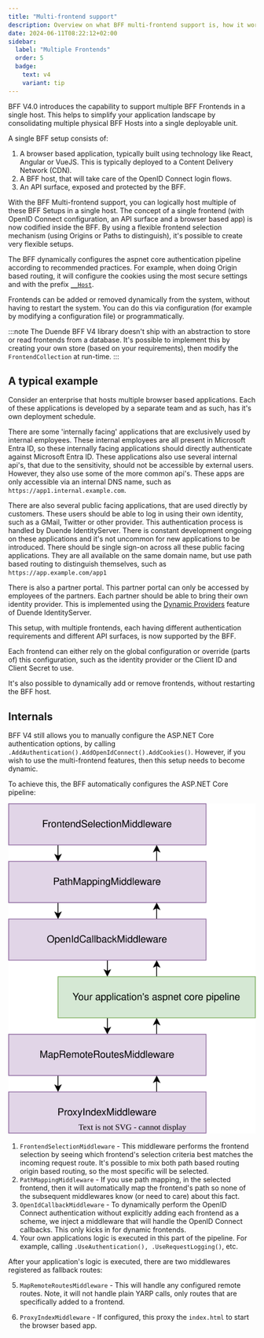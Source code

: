 ```yaml
---
title: "Multi-frontend support"
description: Overview on what BFF multi-frontend support is, how it works and why you would use it. 
date: 2024-06-11T08:22:12+02:00
sidebar:
  label: "Multiple Frontends"
  order: 5
  badge:
    text: v4
    variant: tip
---
```


BFF V4.0 introduces the capability to support multiple BFF Frontends in a single host. This helps to simplify your application landscape by consolidating multiple physical BFF Hosts into a single deployable unit. 

A single BFF setup consists of:
1. A browser based application, typically built using technology like React, Angular or VueJS. This is typically deployed to a Content Delivery Network (CDN). 
2. A BFF host, that will take care of the OpenID Connect login flows. 
3. An API surface, exposed and protected by the BFF. 

With the BFF Multi-frontend support, you can logically host multiple of these BFF Setups in a single host. The concept of a single frontend (with OpenID Connect configuration, an API surface and a browser based app) is now codified inside the BFF. By using a flexible frontend selection mechanism (using Origins or Paths to distinguish), it's possible to create very flexible setups. 

The BFF dynamically configures the aspnet core authentication pipeline according to recommended practices. For example, when doing Origin based routing, it will configure the cookies using the most secure settings and with the prefix [`__Host`](https://developer.mozilla.org/en-US/docs/Web/HTTP/Reference/Headers/Set-Cookie). 

Frontends can be added or removed dynamically from the system, without having to restart the system. You can do this via configuration (for example by modifying a configuration file) or programmatically. 

:::note
The Duende BFF V4 library doesn't ship with an abstraction to store or read frontends from a database. It's possible to implement this by creating your own store (based on your requirements), then modify the `FrontendCollection` at run-time. 
:::

## A typical example

Consider an enterprise that hosts multiple browser based applications. Each of these applications is developed by a separate team and as such, has it's own deployment schedule. 

There are some 'internally facing' applications that are exclusively used by internal employees. These internal employees are all present in Microsoft Entra ID, so these internally facing applications should directly authenticate against Microsoft Entra ID. These applications also use several internal api's, that due to the sensitivity, should not be accessible by external users. However, they also use some of the more common api's. These apps are only accessible via an internal DNS name, such as `https://app1.internal.example.com`. 

There are also several public facing applications, that are used directly by customers. These users should be able to log in using their own identity, such as a GMail, Twitter or other provider. This authentication process is handled by Duende IdentityServer. There is constant development ongoing on these applications and it's not uncommon for new applications to be introduced. There should be single sign-on across all these public facing applications. They are all available on the same domain name, but use path based routing to distinguish themselves, such as `https://app.example.com/app1`

There is also a partner portal. This partner portal can only be accessed by employees of the partners. Each partner should be able to bring their own identity provider. This is implemented using the [Dynamic Providers](/identityserver/ui/login/dynamicproviders/) feature of Duende IdentityServer. 

This setup, with multiple frontends, each having different authentication requirements and different API surfaces, is now supported by the BFF. 

Each frontend can either rely on the global configuration or override (parts of) this configuration, such as the identity provider or the Client ID and Client Secret to use. 

It's also possible to dynamically add or remove frontends, without restarting the BFF host. 

## Internals

BFF V4 still allows you to manually configure the ASP.NET Core authentication options, by calling `.AddAuthentication().AddOpenIdConnect().AddCookies()`. However, if you wish to use the multi-frontend features, then this setup needs to become dynamic. 

To achieve this, the BFF automatically configures the ASP.NET Core pipeline:

![BFF Multi-Frontend Pipeline](../images/bff_multi_frontend_pipeline.svg)

1. `FrontendSelectionMiddleware` - This middleware performs the frontend selection by seeing which frontend's selection criteria best matches the incoming request route. It's possible to mix both path based routing origin based routing, so the most specific will be selected. 
2. `PathMappingMiddleware` - If you use path mapping, in the selected frontend, then it will automatically map the frontend's path so none of the subsequent middlewares know (or need to care) about this fact. 
3. `OpenIdCallbackMiddleware` - To dynamically perform the OpenID Connect authentication without explicitly adding each frontend as a scheme, we inject a middleware that will handle the OpenID Connect callbacks. This only kicks in for dynamic frontends.
4. Your own applications logic is executed in this part of the pipeline. For example, calling `.UseAuthentication(), .UseRequestLogging()`, etc. 

After your application's logic is executed, there are two middlewares registered as fallback routes:

5. `MapRemoteRoutesMiddleware` - This will handle any configured remote routes. Note, it will not handle plain YARP calls, only routes that are specifically added to a frontend.
    
6. `ProxyIndexMiddleware` - If configured, this proxy the `index.html` to start the browser based app.  



